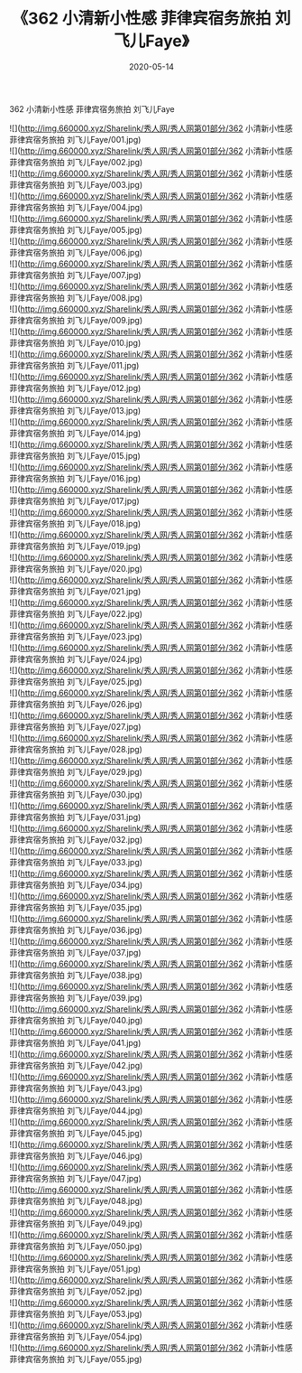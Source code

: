 ﻿---
layout: post
title:  《362 小清新小性感 菲律宾宿务旅拍 刘飞儿Faye》
date:   2020-05-14
img: http://img.660000.xyz/Sharelink/秀人网/秀人网第01部分/362 小清新小性感 菲律宾宿务旅拍 刘飞儿Faye/000.jpg
categories: [美女, 清纯, 唯美]
---

362 小清新小性感 菲律宾宿务旅拍 刘飞儿Faye

  ![](http://img.660000.xyz/Sharelink/秀人网/秀人网第01部分/362 小清新小性感 菲律宾宿务旅拍 刘飞儿Faye/001.jpg) <br> ![](http://img.660000.xyz/Sharelink/秀人网/秀人网第01部分/362 小清新小性感 菲律宾宿务旅拍 刘飞儿Faye/002.jpg) <br> ![](http://img.660000.xyz/Sharelink/秀人网/秀人网第01部分/362 小清新小性感 菲律宾宿务旅拍 刘飞儿Faye/003.jpg) <br> ![](http://img.660000.xyz/Sharelink/秀人网/秀人网第01部分/362 小清新小性感 菲律宾宿务旅拍 刘飞儿Faye/004.jpg) <br> ![](http://img.660000.xyz/Sharelink/秀人网/秀人网第01部分/362 小清新小性感 菲律宾宿务旅拍 刘飞儿Faye/005.jpg) <br> ![](http://img.660000.xyz/Sharelink/秀人网/秀人网第01部分/362 小清新小性感 菲律宾宿务旅拍 刘飞儿Faye/006.jpg) <br> ![](http://img.660000.xyz/Sharelink/秀人网/秀人网第01部分/362 小清新小性感 菲律宾宿务旅拍 刘飞儿Faye/007.jpg) <br> ![](http://img.660000.xyz/Sharelink/秀人网/秀人网第01部分/362 小清新小性感 菲律宾宿务旅拍 刘飞儿Faye/008.jpg) <br> ![](http://img.660000.xyz/Sharelink/秀人网/秀人网第01部分/362 小清新小性感 菲律宾宿务旅拍 刘飞儿Faye/009.jpg) <br> ![](http://img.660000.xyz/Sharelink/秀人网/秀人网第01部分/362 小清新小性感 菲律宾宿务旅拍 刘飞儿Faye/010.jpg) <br> ![](http://img.660000.xyz/Sharelink/秀人网/秀人网第01部分/362 小清新小性感 菲律宾宿务旅拍 刘飞儿Faye/011.jpg) <br> ![](http://img.660000.xyz/Sharelink/秀人网/秀人网第01部分/362 小清新小性感 菲律宾宿务旅拍 刘飞儿Faye/012.jpg) <br> ![](http://img.660000.xyz/Sharelink/秀人网/秀人网第01部分/362 小清新小性感 菲律宾宿务旅拍 刘飞儿Faye/013.jpg) <br> ![](http://img.660000.xyz/Sharelink/秀人网/秀人网第01部分/362 小清新小性感 菲律宾宿务旅拍 刘飞儿Faye/014.jpg) <br> ![](http://img.660000.xyz/Sharelink/秀人网/秀人网第01部分/362 小清新小性感 菲律宾宿务旅拍 刘飞儿Faye/015.jpg) <br> ![](http://img.660000.xyz/Sharelink/秀人网/秀人网第01部分/362 小清新小性感 菲律宾宿务旅拍 刘飞儿Faye/016.jpg) <br> ![](http://img.660000.xyz/Sharelink/秀人网/秀人网第01部分/362 小清新小性感 菲律宾宿务旅拍 刘飞儿Faye/017.jpg) <br> ![](http://img.660000.xyz/Sharelink/秀人网/秀人网第01部分/362 小清新小性感 菲律宾宿务旅拍 刘飞儿Faye/018.jpg) <br> ![](http://img.660000.xyz/Sharelink/秀人网/秀人网第01部分/362 小清新小性感 菲律宾宿务旅拍 刘飞儿Faye/019.jpg) <br> ![](http://img.660000.xyz/Sharelink/秀人网/秀人网第01部分/362 小清新小性感 菲律宾宿务旅拍 刘飞儿Faye/020.jpg) <br> ![](http://img.660000.xyz/Sharelink/秀人网/秀人网第01部分/362 小清新小性感 菲律宾宿务旅拍 刘飞儿Faye/021.jpg) <br> ![](http://img.660000.xyz/Sharelink/秀人网/秀人网第01部分/362 小清新小性感 菲律宾宿务旅拍 刘飞儿Faye/022.jpg) <br> ![](http://img.660000.xyz/Sharelink/秀人网/秀人网第01部分/362 小清新小性感 菲律宾宿务旅拍 刘飞儿Faye/023.jpg) <br> ![](http://img.660000.xyz/Sharelink/秀人网/秀人网第01部分/362 小清新小性感 菲律宾宿务旅拍 刘飞儿Faye/024.jpg) <br> ![](http://img.660000.xyz/Sharelink/秀人网/秀人网第01部分/362 小清新小性感 菲律宾宿务旅拍 刘飞儿Faye/025.jpg) <br> ![](http://img.660000.xyz/Sharelink/秀人网/秀人网第01部分/362 小清新小性感 菲律宾宿务旅拍 刘飞儿Faye/026.jpg) <br> ![](http://img.660000.xyz/Sharelink/秀人网/秀人网第01部分/362 小清新小性感 菲律宾宿务旅拍 刘飞儿Faye/027.jpg) <br> ![](http://img.660000.xyz/Sharelink/秀人网/秀人网第01部分/362 小清新小性感 菲律宾宿务旅拍 刘飞儿Faye/028.jpg) <br> ![](http://img.660000.xyz/Sharelink/秀人网/秀人网第01部分/362 小清新小性感 菲律宾宿务旅拍 刘飞儿Faye/029.jpg) <br> ![](http://img.660000.xyz/Sharelink/秀人网/秀人网第01部分/362 小清新小性感 菲律宾宿务旅拍 刘飞儿Faye/030.jpg) <br> ![](http://img.660000.xyz/Sharelink/秀人网/秀人网第01部分/362 小清新小性感 菲律宾宿务旅拍 刘飞儿Faye/031.jpg) <br> ![](http://img.660000.xyz/Sharelink/秀人网/秀人网第01部分/362 小清新小性感 菲律宾宿务旅拍 刘飞儿Faye/032.jpg) <br> ![](http://img.660000.xyz/Sharelink/秀人网/秀人网第01部分/362 小清新小性感 菲律宾宿务旅拍 刘飞儿Faye/033.jpg) <br> ![](http://img.660000.xyz/Sharelink/秀人网/秀人网第01部分/362 小清新小性感 菲律宾宿务旅拍 刘飞儿Faye/034.jpg) <br> ![](http://img.660000.xyz/Sharelink/秀人网/秀人网第01部分/362 小清新小性感 菲律宾宿务旅拍 刘飞儿Faye/035.jpg) <br> ![](http://img.660000.xyz/Sharelink/秀人网/秀人网第01部分/362 小清新小性感 菲律宾宿务旅拍 刘飞儿Faye/036.jpg) <br> ![](http://img.660000.xyz/Sharelink/秀人网/秀人网第01部分/362 小清新小性感 菲律宾宿务旅拍 刘飞儿Faye/037.jpg) <br> ![](http://img.660000.xyz/Sharelink/秀人网/秀人网第01部分/362 小清新小性感 菲律宾宿务旅拍 刘飞儿Faye/038.jpg) <br> ![](http://img.660000.xyz/Sharelink/秀人网/秀人网第01部分/362 小清新小性感 菲律宾宿务旅拍 刘飞儿Faye/039.jpg) <br> ![](http://img.660000.xyz/Sharelink/秀人网/秀人网第01部分/362 小清新小性感 菲律宾宿务旅拍 刘飞儿Faye/040.jpg) <br> ![](http://img.660000.xyz/Sharelink/秀人网/秀人网第01部分/362 小清新小性感 菲律宾宿务旅拍 刘飞儿Faye/041.jpg) <br> ![](http://img.660000.xyz/Sharelink/秀人网/秀人网第01部分/362 小清新小性感 菲律宾宿务旅拍 刘飞儿Faye/042.jpg) <br> ![](http://img.660000.xyz/Sharelink/秀人网/秀人网第01部分/362 小清新小性感 菲律宾宿务旅拍 刘飞儿Faye/043.jpg) <br> ![](http://img.660000.xyz/Sharelink/秀人网/秀人网第01部分/362 小清新小性感 菲律宾宿务旅拍 刘飞儿Faye/044.jpg) <br> ![](http://img.660000.xyz/Sharelink/秀人网/秀人网第01部分/362 小清新小性感 菲律宾宿务旅拍 刘飞儿Faye/045.jpg) <br> ![](http://img.660000.xyz/Sharelink/秀人网/秀人网第01部分/362 小清新小性感 菲律宾宿务旅拍 刘飞儿Faye/046.jpg) <br> ![](http://img.660000.xyz/Sharelink/秀人网/秀人网第01部分/362 小清新小性感 菲律宾宿务旅拍 刘飞儿Faye/047.jpg) <br> ![](http://img.660000.xyz/Sharelink/秀人网/秀人网第01部分/362 小清新小性感 菲律宾宿务旅拍 刘飞儿Faye/048.jpg) <br> ![](http://img.660000.xyz/Sharelink/秀人网/秀人网第01部分/362 小清新小性感 菲律宾宿务旅拍 刘飞儿Faye/049.jpg) <br> ![](http://img.660000.xyz/Sharelink/秀人网/秀人网第01部分/362 小清新小性感 菲律宾宿务旅拍 刘飞儿Faye/050.jpg) <br> ![](http://img.660000.xyz/Sharelink/秀人网/秀人网第01部分/362 小清新小性感 菲律宾宿务旅拍 刘飞儿Faye/051.jpg) <br> ![](http://img.660000.xyz/Sharelink/秀人网/秀人网第01部分/362 小清新小性感 菲律宾宿务旅拍 刘飞儿Faye/052.jpg) <br> ![](http://img.660000.xyz/Sharelink/秀人网/秀人网第01部分/362 小清新小性感 菲律宾宿务旅拍 刘飞儿Faye/053.jpg) <br> ![](http://img.660000.xyz/Sharelink/秀人网/秀人网第01部分/362 小清新小性感 菲律宾宿务旅拍 刘飞儿Faye/054.jpg) <br> ![](http://img.660000.xyz/Sharelink/秀人网/秀人网第01部分/362 小清新小性感 菲律宾宿务旅拍 刘飞儿Faye/055.jpg) <br>